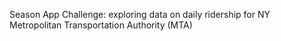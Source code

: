 Season App Challenge: exploring data on daily ridership for NY Metropolitan Transportation Authority (MTA)
